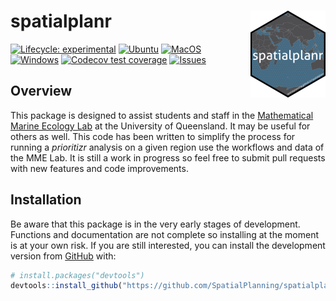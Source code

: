 
<!-- README.md is generated from README.Rmd. Please edit that file -->

# spatialplanr <a href="https://mathmarecol.github.io/spatialplanr"><img src="man/figures/logo.png" align="right" height="139" alt="spatialplanr website" /></a>

<!-- badges: start -->

[![Lifecycle:
experimental](https://img.shields.io/badge/lifecycle-experimental-orange.svg)](https://lifecycle.r-lib.org/articles/stages.html#experimental)
[![Ubuntu](https://github.com/MathMarEcol/spatialplanr/actions/workflows/Ubuntu.yaml/badge.svg)](https://github.com/MathMarEcol/spatialplanr/actions/workflows/Ubuntu.yaml)
[![MacOS](https://github.com/MathMarEcol/spatialplanr/actions/workflows/MacOS.yaml/badge.svg)](https://github.com/MathMarEcol/spatialplanr/actions/workflows/MacOS.yaml)
[![Windows](https://github.com/MathMarEcol/spatialplanr/actions/workflows/Windows.yaml/badge.svg)](https://github.com/MathMarEcol/spatialplanr/actions/workflows/Windows.yaml)
[![Codecov test
coverage](https://codecov.io/gh/MathMarEcol/spatialplanr/branch/main/graph/badge.svg)](https://app.codecov.io/gh/MathMarEcol/spatialplanr/tree/main)
[![Issues](https://img.shields.io/github/issues/MathMarEcol/spatialplanr)](https://github.com/MathMarEcol/spatialplanr/issues)
<!-- badges: end -->

## Overview

This package is designed to assist students and staff in the
[Mathematical Marine Ecology Lab](https://mathmarecol.github.io) at the
University of Queensland. It may be useful for others as well. This code
has been written to simplify the process for running a *prioritizr*
analysis on a given region use the workflows and data of the MME Lab. It
is still a work in progress so feel free to submit pull requests with
new features and code improvements.

## Installation

Be aware that this package is in the very early stages of development.
Functions and documentation are not complete so installing at the moment
is at your own risk. If you are still interested, you can install the
development version from [GitHub](https://github.com/) with:

``` r
# install.packages("devtools")
devtools::install_github("https://github.com/SpatialPlanning/spatialplanr")
```

